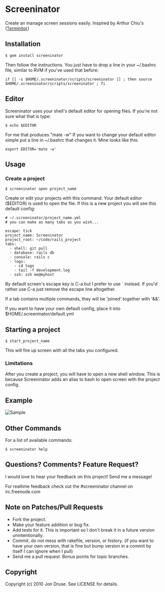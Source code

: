 Screeninator
============

Create an manage screen sessions easily. Inspired by Arthur Chiu's ([Terminitor](http://github.com/achiu/terminitor))

Installation
------------

    $ gem install screeninator

Then follow the instructions.  You just have to drop a line in your ~/.bashrc file, similar to RVM if you've used that before:

    if [[ -s $HOME/.screeninator/scripts/screeninator ]] ; then source $HOME/.screeninator/scripts/screeninator ; fi

Editor
------

Screeninator uses your shell's default editor for opening files.  If you're not sure what that is type:

    $ echo $EDITOR

For me that produces "mate -w"
If you want to change your default editor simple put a line in ~/.bashrc that changes it. Mine looks like this:

    export EDITOR='mate -w'

Usage
-----

### Create a project ###

    $ screeninator open project_name

Create or edit your projects with this command. Your default editor ($EDITOR) is used to open the file. If this is a new project you will see this default config:

    # ~/.screeninator/project_name.yml
    # you can make as many tabs as you wish...

    escape: tick
    project_name: Screeninator
    project_root: ~/code/rails_project
    tabs:
      - shell: git pull
      - database: rails db
      - console: rails c
      - logs:
        - cd logs
        - tail -f development.log
      - ssh: ssh me@myhost

By default screen's escape key is C-a but I prefer to use ` instead.  If you'd rather use C-a just remove the escape line altogether.

If a tab contains multiple commands, they will be 'joined' together with '&&'.

If you want to have your own default config, place it into $HOME/.screeninator/default.yml


Starting a project
------------------

    $ start_project_name

This will fire up screen with all the tabs you configured.

### Limitations ###

After you create a project, you will have to open a new shell window. This is because Screeninator adds an alias to bash to open screen with the project config.


Example
-------

![Sample](http://img.skitch.com/20100922-b6yny5qxuh159asdekh3mx9quk.png)


Other Commands
--------------

For a list of available commands:

    $ screeninator help

Questions? Comments? Feature Request?
-------------------------------------

I would love to hear your feedback on this project!  Send me a message!

For realtime feedback check out the #screeninator channel on irc.freenode.com


Note on Patches/Pull Requests
-----------------------------

* Fork the project.
* Make your feature addition or bug fix.
* Add tests for it. This is important so I don't break it in a
  future version unintentionally.
* Commit, do not mess with rakefile, version, or history.
  (if you want to have your own version, that is fine but bump version in a commit by itself I can ignore when I pull)
* Send me a pull request. Bonus points for topic branches.

Copyright
---------

Copyright (c) 2010 Jon Druse. See LICENSE for details.

